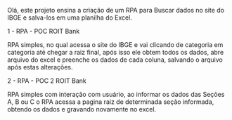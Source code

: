Olá, este projeto ensina a criação de um RPA para Buscar dados no site do IBGE e salva-los em uma planilha do Excel.

1 - RPA - POC ROIT Bank

RPA simples, no qual acessa o site do IBGE e vai clicando de categoria em categoria até chegar a raiz final, após isso ele obtem todos os dados, abre arquivo do excel e preenche os dados de cada coluna, salvando o arquivo após estas alterações.

2 - RPA - POC 2 ROIT Bank

RPA simples com interação com usuário, ao informar os dados das Seções A, B ou C o RPA acessa a pagina raiz de determinada seção informada, obtendo os dados e gravando novamente no excel.